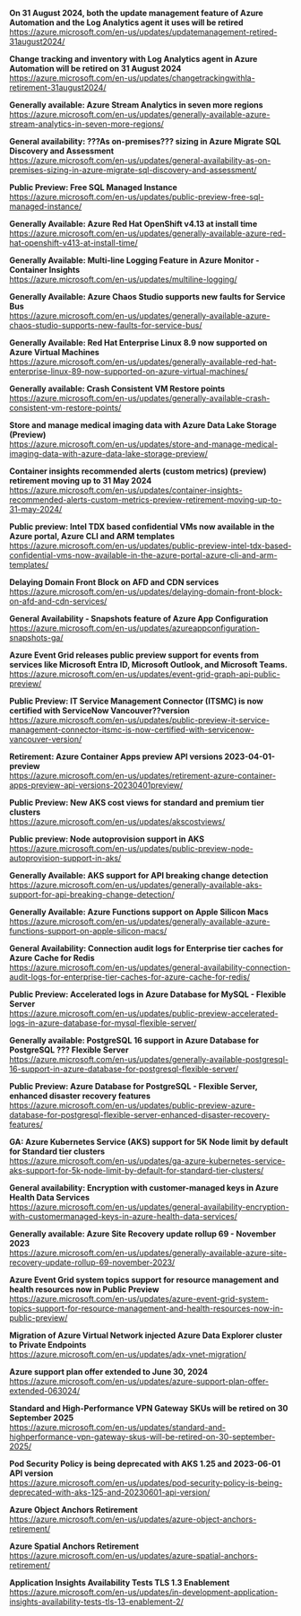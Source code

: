 **On 31 August 2024, both the update management feature of Azure Automation and the Log Analytics agent it uses will be retired**  
https://azure.microsoft.com/en-us/updates/updatemanagement-retired-31august2024/


**Change tracking and inventory with Log Analytics agent in Azure Automation will be retired on 31 August 2024**  
https://azure.microsoft.com/en-us/updates/changetrackingwithla-retirement-31august2024/


**Generally available: Azure Stream Analytics in seven more regions**  
https://azure.microsoft.com/en-us/updates/generally-available-azure-stream-analytics-in-seven-more-regions/


**General availability: ???As on-premises??? sizing in Azure Migrate SQL Discovery and Assessment**  
https://azure.microsoft.com/en-us/updates/general-availability-as-on-premises-sizing-in-azure-migrate-sql-discovery-and-assessment/


**Public Preview: Free SQL Managed Instance**  
https://azure.microsoft.com/en-us/updates/public-preview-free-sql-managed-instance/


**Generally Available: Azure Red Hat OpenShift v4.13 at install time**  
https://azure.microsoft.com/en-us/updates/generally-available-azure-red-hat-openshift-v413-at-install-time/


**Generally Available: Multi-line Logging Feature in Azure Monitor - Container Insights**  
https://azure.microsoft.com/en-us/updates/multiline-logging/


**Generally Available: Azure Chaos Studio supports new faults for Service Bus**  
https://azure.microsoft.com/en-us/updates/generally-available-azure-chaos-studio-supports-new-faults-for-service-bus/


**Generally Available: Red Hat Enterprise Linux 8.9 now supported on Azure Virtual Machines**  
https://azure.microsoft.com/en-us/updates/generally-available-red-hat-enterprise-linux-89-now-supported-on-azure-virtual-machines/


**Generally available: Crash Consistent VM Restore points**  
https://azure.microsoft.com/en-us/updates/generally-available-crash-consistent-vm-restore-points/


**Store and manage medical imaging data with Azure Data Lake Storage (Preview)**  
https://azure.microsoft.com/en-us/updates/store-and-manage-medical-imaging-data-with-azure-data-lake-storage-preview/


**Container insights recommended alerts (custom metrics) (preview) retirement moving up to 31 May 2024**  
https://azure.microsoft.com/en-us/updates/container-insights-recommended-alerts-custom-metrics-preview-retirement-moving-up-to-31-may-2024/


**Public preview: Intel TDX based confidential VMs now available in the Azure portal, Azure CLI and ARM templates**  
https://azure.microsoft.com/en-us/updates/public-preview-intel-tdx-based-confidential-vms-now-available-in-the-azure-portal-azure-cli-and-arm-templates/


**Delaying Domain Front Block on AFD and CDN services**  
https://azure.microsoft.com/en-us/updates/delaying-domain-front-block-on-afd-and-cdn-services/


**General Availability - Snapshots feature of Azure App Configuration**  
https://azure.microsoft.com/en-us/updates/azureappconfiguration-snapshots-ga/


**Azure Event Grid releases public preview support for events from services like Microsoft Entra ID, Microsoft Outlook, and Microsoft Teams.**  
https://azure.microsoft.com/en-us/updates/event-grid-graph-api-public-preview/


**Public Preview: IT Service Management Connector (ITSMC)  is now certified with ServiceNow Vancouver??version**  
https://azure.microsoft.com/en-us/updates/public-preview-it-service-management-connector-itsmc-is-now-certified-with-servicenow-vancouver-version/


**Retirement: Azure Container Apps preview API versions 2023-04-01-preview**  
https://azure.microsoft.com/en-us/updates/retirement-azure-container-apps-preview-api-versions-20230401preview/


**Public Preview: New AKS cost views for standard and premium tier clusters**  
https://azure.microsoft.com/en-us/updates/akscostviews/


**Public preview: Node autoprovision support in AKS**  
https://azure.microsoft.com/en-us/updates/public-preview-node-autoprovision-support-in-aks/


**Generally Available: AKS support for API breaking change detection**  
https://azure.microsoft.com/en-us/updates/generally-available-aks-support-for-api-breaking-change-detection/


**Generally Available: Azure Functions support on Apple Silicon Macs**  
https://azure.microsoft.com/en-us/updates/generally-available-azure-functions-support-on-apple-silicon-macs/


**General Availability: Connection audit logs for Enterprise tier caches for Azure Cache for Redis**  
https://azure.microsoft.com/en-us/updates/general-availability-connection-audit-logs-for-enterprise-tier-caches-for-azure-cache-for-redis/


**Public Preview: Accelerated logs in Azure Database for MySQL - Flexible Server**  
https://azure.microsoft.com/en-us/updates/public-preview-accelerated-logs-in-azure-database-for-mysql-flexible-server/


**Generally available: PostgreSQL 16 support in Azure Database for PostgreSQL ??? Flexible Server**  
https://azure.microsoft.com/en-us/updates/generally-available-postgresql-16-support-in-azure-database-for-postgresql-flexible-server/


**Public Preview: Azure Database for PostgreSQL - Flexible Server, enhanced disaster recovery features**  
https://azure.microsoft.com/en-us/updates/public-preview-azure-database-for-postgresql-flexible-server-enhanced-disaster-recovery-features/


**GA: Azure Kubernetes Service (AKS) support for 5K Node limit by default for Standard tier clusters**  
https://azure.microsoft.com/en-us/updates/ga-azure-kubernetes-service-aks-support-for-5k-node-limit-by-default-for-standard-tier-clusters/


**General availability: Encryption with customer-managed keys in Azure Health Data Services**  
https://azure.microsoft.com/en-us/updates/general-availability-encryption-with-customermanaged-keys-in-azure-health-data-services/


**Generally available: Azure Site Recovery update rollup 69 - November 2023**  
https://azure.microsoft.com/en-us/updates/generally-available-azure-site-recovery-update-rollup-69-november-2023/


**Azure Event Grid system topics support for resource management and health resources now in Public Preview**  
https://azure.microsoft.com/en-us/updates/azure-event-grid-system-topics-support-for-resource-management-and-health-resources-now-in-public-preview/


**Migration of Azure Virtual Network injected Azure Data Explorer cluster to Private Endpoints**  
https://azure.microsoft.com/en-us/updates/adx-vnet-migration/


**Azure support plan offer extended to June 30, 2024**  
https://azure.microsoft.com/en-us/updates/azure-support-plan-offer-extended-063024/


**Standard and High-Performance VPN Gateway SKUs will be retired on 30 September 2025**  
https://azure.microsoft.com/en-us/updates/standard-and-highperformance-vpn-gateway-skus-will-be-retired-on-30-september-2025/


**Pod Security Policy is being deprecated with AKS 1.25 and 2023-06-01 API version**  
https://azure.microsoft.com/en-us/updates/pod-security-policy-is-being-deprecated-with-aks-125-and-20230601-api-version/


**Azure Object Anchors Retirement**  
https://azure.microsoft.com/en-us/updates/azure-object-anchors-retirement/


**Azure Spatial Anchors Retirement**  
https://azure.microsoft.com/en-us/updates/azure-spatial-anchors-retirement/


**Application Insights Availability Tests TLS 1.3 Enablement**  
https://azure.microsoft.com/en-us/updates/in-development-application-insights-availability-tests-tls-13-enablement-2/



